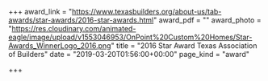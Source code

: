 +++
award_link = "https://www.texasbuilders.org/about-us/tab-awards/star-awards/2016-star-awards.html"
award_pdf = ""
award_photo = "https://res.cloudinary.com/animated-eagle/image/upload/v1553046953/OnPoint%20Custom%20Homes/Star-Awards_WinnerLogo_2016.png"
title = "2016 Star Award Texas Association of Builders"
date = "2019-03-20T01:56:00+00:00"
page_kind = "award"

+++
